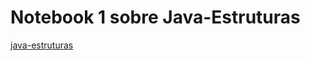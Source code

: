 # Notebook 1 sobre Java-Estruturas
[java-estruturas](notebook/lab02-java-estruturas-ra239084.ipynb)
